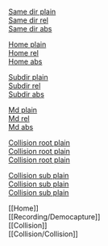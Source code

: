 [Same dir plain](Outdated_Compiling_in_Windows)  
[Same dir rel](./Outdated_Compiling_in_Windows)  
[Same dir abs](/Archive/Outdated_Compiling_in_Windows)  

[Home plain](Home)  
[Home rel](../Home)  
[Home abs](/Home)  

[Subdir plain](Recording/Democapture)  
[Subdir rel](../Recording/Democapture)  
[Subdir abs](/Recording/Democapture)  

[Md plain](Recording/Democapture.md)  
[Md rel](../Recording/Democapture.md)  
[Md abs](/Recording/Democapture.md)  

[Collision root plain](Collision)  
[Collision root plain](../Collision)  
[Collision root plain](/Collision)  

[Collision sub plain](Collision/Collision)  
[Collision sub plain](../Collision/Collision)  
[Collision sub plain](/Collision/Collision)  

[[Home]]  
[[Recording/Democapture]]  
[[Collision]]  
[[Collision/Collision]]  
